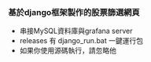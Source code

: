 ### 基於django框架製作的股票篩選網頁
+ 串接MySQL資料庫與grafana server
+ releases 有 django_run.bat 一鍵運行包
+ 如果你使用源碼執行，請忽略他
